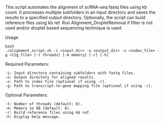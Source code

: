 This script automates the alignment of scRNA-seq fastq files using kb count. It processes multiple subfolders in an input directory and saves the results to a specified output directory. Optionally, the script can build reference files using kb ref. Run Alignment_DropletRemoval if filter is not used and/or droplet based sequencing technique is used. 

Usage

```
bash
./alignment_script.sh -i <input_dir> -o <output_dir> -x <index_file> -g <t2g_file> [-t threads] [-m memory] [-r] [-h]
```

Required Parameters:

    -i: Input directory containing subfolders with fastq files.
    -o: Output directory for aligned results.
    -x: Path to index file (optional if using -r).
    -g: Path to transcript-to-gene mapping file (optional if using -r).

Optional Parameters:

    -t: Number of threads (default: 8).
    -m: Memory in GB (default: 8).
    -r: Build reference files using kb ref.
    -h: Display help message.

```



```
